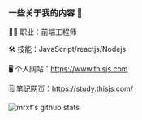 ### 一些关于我的内容 👋

👨‍💻 职业：前端工程师

🛠 技能：JavaScript/reactjs/Nodejs

🖥 个人网站：https://www.thisjs.com

🗒 笔记网页：https://study.thisjs.com/

![mrxf's github stats](https://github-readme-stats.vercel.app/api?username=mrxf&show_icons=true&theme=radical)
